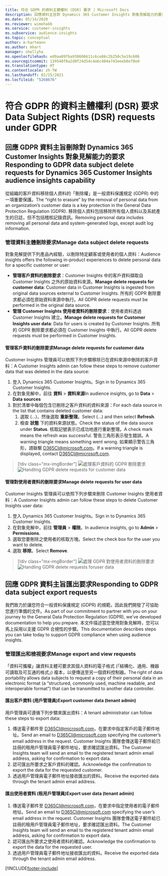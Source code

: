 ```yaml
---
title: 符合 GDPR 的資料主體權利 (DSR) 要求 | Microsoft Docs
description: 回應資料主旨對 Dynamics 365 Customer Insights 對象見解能力的要求。
ms.date: 05/14/2020
ms.reviewer: wimohabb
ms.service: customer-insights
ms.subservice: audience-insights
ms.topic: conceptual
author: m-hartmann
ms.author: mhart
manager: shellyha
ms.openlocfilehash: ed9aa09fba938606611c6ce86c2b250c5e19c606
ms.sourcegitcommit: 139548f8a2d0f24d54c4a6c404a743eeeb8ef8e0
ms.translationtype: HT
ms.contentlocale: zh-TW
ms.lasthandoff: 02/15/2021
ms.locfileid: "5268676"
---
```

# <a name="data-subject-rights-dsr-requests-under-gdpr"></a><span data-ttu-id="6bef2-103">符合 GDPR 的資料主體權利 (DSR) 要求</span><span class="sxs-lookup"><span data-stu-id="6bef2-103">Data Subject Rights (DSR) requests under GDPR</span></span>

## <a name="responding-to-gdpr-data-subject-delete-requests-for-dynamics-365-customer-insights-audience-insights-capability"></a><span data-ttu-id="6bef2-104">回應 GDPR 資料主旨刪除對 Dynamics 365 Customer Insights 對象見解能力的要求</span><span class="sxs-lookup"><span data-stu-id="6bef2-104">Responding to GDPR data subject delete requests for Dynamics 365 Customer Insights audience insights capability</span></span>

<span data-ttu-id="6bef2-105">從組織的客戶資料移除個人資料的「刪除權」是一般資料保護規定 (GDPR) 中的一項重要保護。</span><span class="sxs-lookup"><span data-stu-id="6bef2-105">The “right to erasure” by the removal of personal data from an organization’s customer data is a key protection in the General Data Protection Regulation (GDPR).</span></span> <span data-ttu-id="6bef2-106">移除個人資料包括移除所有個人資料以及系統產生的日誌，但不包括稽核記錄資訊。</span><span class="sxs-lookup"><span data-stu-id="6bef2-106">Removing personal data includes removing all personal data and system-generated logs, except audit log information.</span></span>

### <a name="manage-data-subject-delete-requests"></a><span data-ttu-id="6bef2-107">管理資料主體刪除要求</span><span class="sxs-lookup"><span data-stu-id="6bef2-107">Manage data subject delete requests</span></span>

<span data-ttu-id="6bef2-108">對象見解提供下列產品內經驗，以刪除特定顧客或使用者的個人資料：</span><span class="sxs-lookup"><span data-stu-id="6bef2-108">Audience insights offers the following in-product experiences to delete personal data for a specific customer or user:</span></span>

- <span data-ttu-id="6bef2-109">**管理客戶資料的刪除要求**：Customer Insights 中的客戶資料擷取自 Customer Insights 之外的原始資料來源。</span><span class="sxs-lookup"><span data-stu-id="6bef2-109">**Manage delete requests for customer data**: Customer data in Customer Insights is ingested from original data sources external to Customer Insights.</span></span> <span data-ttu-id="6bef2-110">所有的 GDPR 刪除要求都必須在原始資料來源中執行。</span><span class="sxs-lookup"><span data-stu-id="6bef2-110">All GDPR delete requests must be performed in the original data source.</span></span>
- <span data-ttu-id="6bef2-111">**管理 Customer Insights 使用者資料的刪除要求**：使用者資料透過 Customer Insights 建立。</span><span class="sxs-lookup"><span data-stu-id="6bef2-111">**Manage delete requests for Customer Insights user data**: Data for users is created by Customer Insights.</span></span> <span data-ttu-id="6bef2-112">所有的 GDPR 刪除要求都必須在 Customer Insights 中執行。</span><span class="sxs-lookup"><span data-stu-id="6bef2-112">All GDPR delete requests must be performed in Customer Insights.</span></span>

#### <a name="manage-delete-requests-for-customer-data"></a><span data-ttu-id="6bef2-113">管理客戶資料的刪除要求</span><span class="sxs-lookup"><span data-stu-id="6bef2-113">Manage delete requests for customer data</span></span>

<span data-ttu-id="6bef2-114">Customer Insights 管理員可以依照下列步驟移除已在資料來源中刪除的客戶資料：</span><span class="sxs-lookup"><span data-stu-id="6bef2-114">A Customer Insights admin can follow these steps to remove customer data that was deleted in the data source:</span></span>

1. <span data-ttu-id="6bef2-115">登入 Dynamics 365 Customer Insights。</span><span class="sxs-lookup"><span data-stu-id="6bef2-115">Sign in to Dynamics 365 Customer Insights.</span></span>
2. <span data-ttu-id="6bef2-116">在對象見解中，前往 **資料** > **資料來源**</span><span class="sxs-lookup"><span data-stu-id="6bef2-116">In audience insights, go to **Data** > **Data sources**</span></span>
3. <span data-ttu-id="6bef2-117">對於清單中每個包含已刪除之客戶資料的資料來源：</span><span class="sxs-lookup"><span data-stu-id="6bef2-117">For each data source in the list that contains deleted customer data:</span></span>
   1. <span data-ttu-id="6bef2-118">選取 (...)，然後選取 **重新整理**。</span><span class="sxs-lookup"><span data-stu-id="6bef2-118">Select (...) and then select **Refresh**.</span></span>
   2. <span data-ttu-id="6bef2-119">檢查 **狀態** 下的資料來源狀態。</span><span class="sxs-lookup"><span data-stu-id="6bef2-119">Check the status of the data source under **Status**.</span></span> <span data-ttu-id="6bef2-120">核取記號表示已成功地進行重新整理。</span><span class="sxs-lookup"><span data-stu-id="6bef2-120">A check mark means the refresh was successful.</span></span> <span data-ttu-id="6bef2-121">警告三角形表示發生錯誤。</span><span class="sxs-lookup"><span data-stu-id="6bef2-121">A warning triangle means something went wrong.</span></span> <span data-ttu-id="6bef2-122">如果顯示警告三角形，請聯繫 D365CI@microsoft.com。</span><span class="sxs-lookup"><span data-stu-id="6bef2-122">If a warning triangle is displayed, contact D365CI@microsoft.com.</span></span>

> [!div class="mx-imgBorder"]
> <span data-ttu-id="6bef2-123">![處理客戶資料的 GDPR 刪除要求](media/gdpr-data-sources.png "處理客戶資料的 GDPR 刪除要求")</span><span class="sxs-lookup"><span data-stu-id="6bef2-123">![Handling GDPR delete requests for customer data](media/gdpr-data-sources.png "Handling GDPR delete requests for customer data")</span></span>

#### <a name="manage-delete-requests-for-user-data"></a><span data-ttu-id="6bef2-124">管理對使用者資料的刪除要求</span><span class="sxs-lookup"><span data-stu-id="6bef2-124">Manage delete requests for user data</span></span>

<span data-ttu-id="6bef2-125">Customer Insights 管理員可以依照下列步驟來刪除 Customer Insights 使用者資料：</span><span class="sxs-lookup"><span data-stu-id="6bef2-125">A Customer Insights admin can follow these steps to delete Customer Insights user data:</span></span>

1. <span data-ttu-id="6bef2-126">登入 Dynamics 365 Customer Insights。</span><span class="sxs-lookup"><span data-stu-id="6bef2-126">Sign in to Dynamics 365 Customer Insights.</span></span>
2. <span data-ttu-id="6bef2-127">在對象見解中，前往 **管理員** > **權限**。</span><span class="sxs-lookup"><span data-stu-id="6bef2-127">In audience insights, go to **Admin** > **Permissions**.</span></span>
3. <span data-ttu-id="6bef2-128">選取您要刪除之使用者的核取方塊。</span><span class="sxs-lookup"><span data-stu-id="6bef2-128">Select the check box for the user you want to delete.</span></span>
4. <span data-ttu-id="6bef2-129">選取 **移除**。</span><span class="sxs-lookup"><span data-stu-id="6bef2-129">Select **Remove**.</span></span>

> [!div class="mx-imgBorder"]
> <span data-ttu-id="6bef2-130">![處理 GDPR 對使用者資料的刪除要求](media/gdpr-permissions.png "處理 GDPR 對使用者資料的刪除要求")</span><span class="sxs-lookup"><span data-stu-id="6bef2-130">![Handling GDPR delete requests foruser data](media/gdpr-permissions.png "Handling GDPR delete requests for user data")</span></span>

## <a name="responding-to-gdpr-data-subject-export-requests"></a><span data-ttu-id="6bef2-131">回應 GDPR 資料主旨匯出要求</span><span class="sxs-lookup"><span data-stu-id="6bef2-131">Responding to GDPR data subject export requests</span></span>

<span data-ttu-id="6bef2-132">我們致力於讓您符合一般資料保護規定 (GDPR) 的規範，因此我們開發了可協助您進行準備的文件。</span><span class="sxs-lookup"><span data-stu-id="6bef2-132">As part of our commitment to partner with you on your journey to the General Data Protection Regulation (GDPR), we’ve developed documentation to help you prepare.</span></span> <span data-ttu-id="6bef2-133">本文件描述當您使用對象見解時，您可以馬上採用以支援 GDPR 合規性的步驟。</span><span class="sxs-lookup"><span data-stu-id="6bef2-133">This documentation describes steps you can take today to support GDPR compliance when using audience insights.</span></span>

### <a name="manage-export-and-view-requests"></a><span data-ttu-id="6bef2-134">管理匯出和檢視要求</span><span class="sxs-lookup"><span data-stu-id="6bef2-134">Manage export and view requests</span></span>

<span data-ttu-id="6bef2-135">「資料可攜權」讓資料主體可要求其個人資料的電子格式 (「結構化、通用、機器可讀取及可互通的格式」) 複本，以便傳送至另一個資料控制器。</span><span class="sxs-lookup"><span data-stu-id="6bef2-135">The right of data portability allows data subjects to request a copy of their personal data in an electronic format (a “structured, commonly used, machine readable, and interoperable format”) that can be transmitted to another data controller.</span></span>

#### <a name="export-customer-data-tenant-admin"></a><span data-ttu-id="6bef2-136">匯出客戶資料 (用戶管理員)</span><span class="sxs-lookup"><span data-stu-id="6bef2-136">Export customer data (tenant admin)</span></span>

<span data-ttu-id="6bef2-137">用戶管理員可遵循下列步驟來匯出資料：</span><span class="sxs-lookup"><span data-stu-id="6bef2-137">A tenant administrator can follow these steps to export data:</span></span>

1. <span data-ttu-id="6bef2-138">傳送電子郵件至 D365CI@microsoft.com，在要求中指定客戶的電子郵件地址。</span><span class="sxs-lookup"><span data-stu-id="6bef2-138">Send an email to D365CI@microsoft.com specifying the customer’s email address in the request.</span></span> <span data-ttu-id="6bef2-139">Customer Insights 團隊會傳送電子郵件給已註冊的租用戶管理員電子郵件地址，要求確認匯出資料。</span><span class="sxs-lookup"><span data-stu-id="6bef2-139">The Customer Insights team will send an email to the registered tenant admin email address, asking for confirmation to export data.</span></span>
2. <span data-ttu-id="6bef2-140">認可匯出所要求之客戶資料的確認。</span><span class="sxs-lookup"><span data-stu-id="6bef2-140">Acknowledge the confirmation to export the data for the requested customer.</span></span>
3. <span data-ttu-id="6bef2-141">透過用戶管理員電子郵件地址接收匯出的資料。</span><span class="sxs-lookup"><span data-stu-id="6bef2-141">Receive the exported data through the tenant admin email address.</span></span>

#### <a name="export-user-data-tenant-admin"></a><span data-ttu-id="6bef2-142">匯出使用者資料 (租用戶管理員)</span><span class="sxs-lookup"><span data-stu-id="6bef2-142">Export user data (tenant admin)</span></span>

1. <span data-ttu-id="6bef2-143">傳送電子郵件至 D365CI@microsoft.com，在要求中指定使用者的電子郵件地址。</span><span class="sxs-lookup"><span data-stu-id="6bef2-143">Send an email to D365CI@microsoft.com specifying the user’s email address in the request.</span></span> <span data-ttu-id="6bef2-144">Customer Insights 團隊會傳送電子郵件給已註冊的租用戶管理員電子郵件地址，要求確認匯出資料。</span><span class="sxs-lookup"><span data-stu-id="6bef2-144">The Customer Insights team will send an email to the registered tenant admin email address, asking for confirmation to export data.</span></span>
2. <span data-ttu-id="6bef2-145">認可匯出所要求之使用者資料的確認。</span><span class="sxs-lookup"><span data-stu-id="6bef2-145">Acknowledge the confirmation to export the data for the requested user.</span></span>
3. <span data-ttu-id="6bef2-146">透過用戶管理員電子郵件地址接收匯出的資料。</span><span class="sxs-lookup"><span data-stu-id="6bef2-146">Receive the exported data through the tenant admin email address.</span></span>


[!INCLUDE[footer-include](../includes/footer-banner.md)]